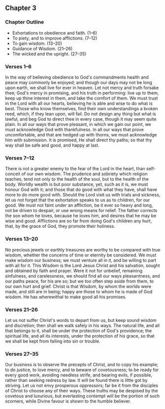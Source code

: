 ## Chapter 3

### Chapter Outline

- Exhortations to obedience and faith. (1–6)
- To piety, and to improve afflictions. (7–12)
- To gain wisdom. (13–20)
- Guidance of Wisdom. (21–26)
- The wicked and the upright. (27–35)

### Verses 1–6

In the way of believing obedience to God's commandments health and peace may commonly be enjoyed; and though our days may not be long upon earth, we shall live for ever in heaven. Let not mercy and truth forsake thee; God's mercy in promising, and his truth in performing: live up to them, keep up thine interest in them, and take the comfort of them. We must trust in the Lord with all our hearts, believing he is able and wise to do what is best. Those who know themselves, find their own understandings a broken reed, which, if they lean upon, will fail. Do not design any thing but what is lawful, and beg God to direct thee in every case, though it may seem quite plain. In all our ways that prove pleasant, in which we gain our point, we must acknowledge God with thankfulness. In all our ways that prove uncomfortable, and that are hedged up with thorns, we must acknowledge him with submission. It is promised, He shall direct thy paths; so that thy way shall be safe and good, and happy at last.

### Verses 7–12

There is not a greater enemy to the fear of the Lord in the heart, than self-conceit of our own wisdom. The prudence and sobriety which religion teaches, tend not only to the health of the soul, but to the health of the body. Worldly wealth is but poor substance, yet, such as it is, we must honour God with it; and those that do good with what they have, shall have more to do more good with. Should the Lord visit us with trials and sickness, let us not forget that the exhortation speaks to us as to children, for our good. We must not faint under an affliction, be it ever so heavy and long, not be driven to despair, or use wrong means for relief. The father corrects the son whom he loves, because he loves him, and desires that he may be wise and good. Afflictions are so far from doing God's children any hurt, that, by the grace of God, they promote their holiness.

### Verses 13–20

No precious jewels or earthly treasures are worthy to be compared with true wisdom, whether the concerns of time or eternity be considered. We must make wisdom our business; we must venture all in it, and be willing to part with all for it. This Wisdom is the Lord Jesus Christ and his salvation, sought and obtained by faith and prayer. Were it not for unbelief, remaining sinfulness, and carelessness, we should find all our ways pleasantness, and our paths peace, for his are so; but we too often step aside from them, to our own hurt and grief. Christ is that Wisdom, by whom the worlds were made, and still are in being; happy are those to whom he is made of God wisdom. He has wherewithal to make good all his promises.

### Verses 21–26

Let us not suffer Christ's words to depart from us, but keep sound wisdom and discretion; then shall we walk safely in his ways. The natural life, and all that belongs to it, shall be under the protection of God's providence; the spiritual life, and all its interests, under the protection of his grace, so that we shall be kept from falling into sin or trouble.

### Verses 27–35

Our business is to observe the precepts of Christ, and to copy his example; to do justice, to love mercy, and to beware of covetousness; to be ready for every good work, avoiding needless strife, and bearing evils, if possible, rather than seeking redress by law. It will be found there is little got by striving. Let us not envy prosperous oppressors; far be it from the disciples of Christ to choose any of their ways. These truths may be despised by the covetous and luxurious, but everlasting contempt will be the portion of such scorners, while Divine favour is shown to the humble believer.

